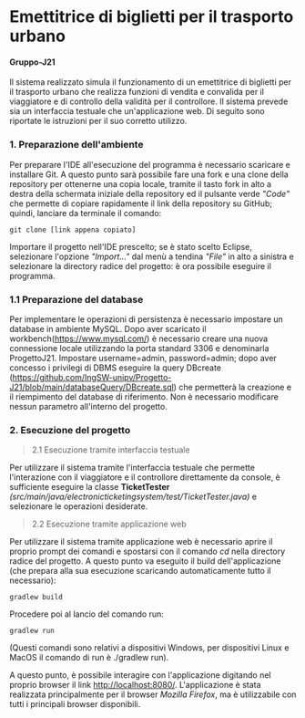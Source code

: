 # Emettitrice di biglietti per il trasporto urbano 
#### Gruppo-J21 

Il sistema realizzato simula il funzionamento di un emettitrice di biglietti per il trasporto urbano che realizza funzioni di vendita e convalida per il viaggiatore e di controllo della validità per il controllore. Il sistema prevede sia un interfaccia testuale che un'applicazione web.
Di seguito sono riportate le istruzioni per il suo corretto utilizzo.

### 1. Preparazione dell'ambiente
Per preparare l'IDE all'esecuzione del programma è necessario scaricare e installare Git. A questo punto sarà possibile fare una fork e una clone della repository per ottenerne una copia locale, tramite il tasto fork in alto a destra della schermata iniziale della repository ed il pulsante verde _"Code"_ che permette di copiare rapidamente il link della repository su GitHub; quindi, lanciare da terminale il comando:

```
git clone [link appena copiato]

```
Importare il progetto nell'IDE prescelto; se è stato scelto Eclipse, selezionare l'opzione _"Import..."_ dal menù a tendina _"File"_ in alto a sinistra e selezionare la directory radice del progetto: è ora possibile eseguire il programma.

### 1.1 Preparazione del database
Per implementare le operazioni di persistenza è necessario impostare un database in ambiente MySQL. Dopo aver scaricato il workbench(https://www.mysql.com/) è necessario creare una nuova connessione locale utilizzando la porta standard 3306 e denominarla ProgettoJ21. Impostare username=admin, password=admin; dopo aver concesso i privilegi di DBMS eseguire la query DBcreate (https://github.com/IngSW-unipv/Progetto-J21/blob/main/databaseQuery/DBcreate.sql)  che permetterà la creazione e il riempimento del database di riferimento.
Non è necessario modificare nessun parametro all'interno del progetto.

### 2. Esecuzione del progetto
> 2.1 Esecuzione tramite interfaccia testuale

Per utilizzare il sistema tramite l'interfaccia testuale che permette l'interazione con il viaggiatore e il controllore direttamente da console, è sufficiente eseguire la classe **TicketTester** _(src/main/java/electronicticketingsystem/test/TicketTester.java)_ e selezionare le operazioni desiderate.

> 2.2 Esecuzione tramite applicazione web

Per utilizzare il sistema tramite applicazione web è necessario aprire il proprio prompt dei comandi e spostarsi con il comando _cd_ nella directory radice del progetto. A questo punto va eseguito il build dell'applicazione (che prepara alla sua esecuzione scaricando automaticamente tutto il necessario):

```
gradlew build

```
Procedere poi al lancio del comando run:

```
gradlew run

```
(Questi comandi sono relativi a dispositivi Windows, per dispositivi Linux e MacOS il comando di run è ./gradlew run).

A questo punto, è possibile interagire con l'applicazione digitando nel proprio browser il link [http://localhost:8080/](https://localhost:8080/). L'applicazione è stata realizzata principalmente per il browser _Mozilla Firefox_, ma è utilizzabile con tutti i principali browser disponibili.






